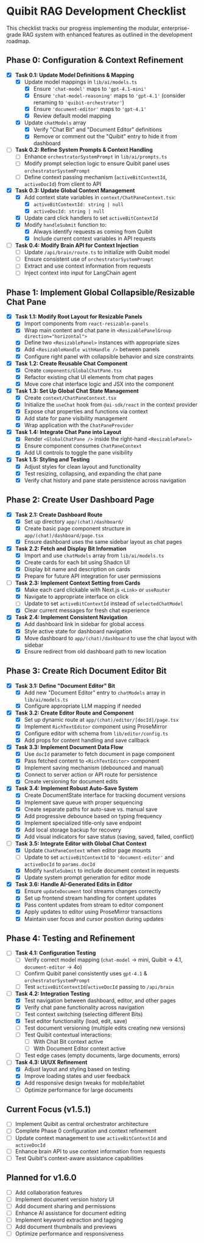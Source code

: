 # Quibit RAG Development Checklist

This checklist tracks our progress implementing the modular, enterprise-grade RAG system with enhanced features as outlined in the development roadmap.

## Phase 0: Configuration & Context Refinement
- [x] **Task 0.1: Update Model Definitions & Mapping**
  - [x] Update model mappings in `lib/ai/models.ts`
    - [x] Ensure `'chat-model'` maps to `'gpt-4.1-mini'`
    - [x] Ensure `'chat-model-reasoning'` maps to `'gpt-4.1'` (consider renaming to `'quibit-orchestrator'`)
    - [x] Ensure `'document-editor'` maps to `'gpt-4.1'`
    - [x] Review default model mapping
  - [x] Update `chatModels` array
    - [x] Verify "Chat Bit" and "Document Editor" definitions
    - [x] Remove or comment out the "Quibit" entry to hide it from dashboard

- [ ] **Task 0.2: Refine System Prompts & Context Handling**
  - [ ] Enhance `orchestratorSystemPrompt` in `lib/ai/prompts.ts`
  - [ ] Modify prompt selection logic to ensure Quibit panel uses `orchestratorSystemPrompt`
  - [ ] Define context passing mechanism (`activeBitContextId`, `activeDocId`) from client to API

- [x] **Task 0.3: Update Global Context Management**
  - [x] Add context state variables in `context/ChatPaneContext.tsx`:
    - [x] `activeBitContextId: string | null`
    - [x] `activeDocId: string | null`
  - [x] Update card click handlers to set `activeBitContextId`
  - [x] Modify `handleSubmit` function to:
    - [x] Always identify requests as coming from Quibit
    - [x] Include current context variables in API requests

- [ ] **Task 0.4: Modify Brain API for Context Injection**
  - [ ] Update `/api/brain/route.ts` to initialize with Quibit model
  - [ ] Ensure consistent use of `orchestratorSystemPrompt`
  - [ ] Extract and use context information from requests
  - [ ] Inject context into input for LangChain agent

## Phase 1: Implement Global Collapsible/Resizable Chat Pane
- [x] **Task 1.1: Modify Root Layout for Resizable Panels**
  - [x] Import components from `react-resizable-panels`
  - [x] Wrap main content and chat pane in `<ResizablePanelGroup direction="horizontal">`
  - [x] Define two `<ResizablePanel>` instances with appropriate sizes
  - [x] Add `<ResizableHandle withHandle />` between panels
  - [x] Configure right panel with collapsible behavior and size constraints

- [x] **Task 1.2: Create Reusable Chat Component**
  - [x] Create `components/GlobalChatPane.tsx`
  - [x] Refactor existing chat UI elements from chat pages
  - [x] Move core chat interface logic and JSX into the component

- [x] **Task 1.3: Set Up Global Chat State Management**
  - [x] Create `context/ChatPaneContext.tsx`
  - [x] Initialize the `useChat` hook from `@ai-sdk/react` in the context provider
  - [x] Expose chat properties and functions via context
  - [x] Add state for pane visibility management
  - [x] Wrap application with the `ChatPaneProvider`

- [x] **Task 1.4: Integrate Chat Pane into Layout**
  - [x] Render `<GlobalChatPane />` inside the right-hand `<ResizablePanel>`
  - [x] Ensure component consumes `ChatPaneContext`
  - [x] Add UI controls to toggle the pane visibility

- [x] **Task 1.5: Styling and Testing**
  - [x] Adjust styles for clean layout and functionality
  - [x] Test resizing, collapsing, and expanding the chat pane
  - [x] Verify chat history and pane state persistence across navigation

## Phase 2: Create User Dashboard Page
- [x] **Task 2.1: Create Dashboard Route**
  - [x] Set up directory `app/(chat)/dashboard/`
  - [x] Create basic page component structure in `app/(chat)/dashboard/page.tsx`
  - [x] Ensure dashboard uses the same sidebar layout as chat pages

- [x] **Task 2.2: Fetch and Display Bit Information**
  - [x] Import and use `chatModels` array from `lib/ai/models.ts`
  - [x] Create cards for each bit using Shadcn UI
  - [x] Display bit name and description on cards
  - [x] Prepare for future API integration for user permissions

- [ ] **Task 2.3: Implement Context Setting from Cards**
  - [x] Make each card clickable with Next.js `<Link>` or `useRouter`
  - [x] Navigate to appropriate interface on click
  - [ ] Update to set `activeBitContextId` instead of `selectedChatModel`
  - [x] Clear current messages for fresh chat experience

- [x] **Task 2.4: Implement Consistent Navigation**
  - [x] Add dashboard link in sidebar for global access
  - [x] Style active state for dashboard navigation
  - [x] Move dashboard to `app/(chat)/dashboard` to use the chat layout with sidebar
  - [x] Ensure redirect from old dashboard path to new location

## Phase 3: Create Rich Document Editor Bit
- [x] **Task 3.1: Define "Document Editor" Bit**
  - [x] Add new "Document Editor" entry to `chatModels` array in `lib/ai/models.ts`
  - [x] Configure appropriate LLM mapping if needed

- [x] **Task 3.2: Create Editor Route and Component**
  - [x] Set up dynamic route at `app/(chat)/editor/[docId]/page.tsx`
  - [x] Implement `RichTextEditor` component using ProseMirror
  - [x] Configure editor with schema from `lib/editor/config.ts`
  - [x] Add props for content handling and save callback

- [x] **Task 3.3: Implement Document Data Flow**
  - [x] Use `docId` parameter to fetch document in page component
  - [x] Pass fetched content to `<RichTextEditor>` component
  - [x] Implement saving mechanism (debounced and manual)
  - [x] Connect to server action or API route for persistence
  - [x] Create versioning for document edits

- [x] **Task 3.4: Implement Robust Auto-Save System**
  - [x] Create DocumentState interface for tracking document versions
  - [x] Implement save queue with proper sequencing
  - [x] Create separate paths for auto-save vs. manual save
  - [x] Add progressive debounce based on typing frequency
  - [x] Implement specialized title-only save endpoint
  - [x] Add local storage backup for recovery
  - [x] Add visual indicators for save status (saving, saved, failed, conflict)

- [ ] **Task 3.5: Integrate Editor with Global Chat Context**
  - [x] Update `ChatPaneContext` when editor page mounts
  - [ ] Update to set `activeBitContextId` to `'document-editor'` and `activeDocId` to `params.docId`
  - [x] Modify `handleSubmit` to include document context in requests
  - [x] Update system prompt generation for editor mode

- [x] **Task 3.6: Handle AI-Generated Edits in Editor**
  - [x] Ensure `updateDocument` tool streams changes correctly
  - [x] Set up frontend stream handling for content updates
  - [x] Pass content updates from stream to editor component
  - [x] Apply updates to editor using ProseMirror transactions
  - [x] Maintain user focus and cursor position during updates

## Phase 4: Testing and Refinement
- [ ] **Task 4.1: Configuration Testing**
  - [ ] Verify correct model mapping (`chat-model` → mini, Quibit → 4.1, `document-editor` → 4o)
  - [ ] Confirm Quibit panel consistently uses `gpt-4.1` & `orchestratorSystemPrompt`
  - [ ] Test `activeBitContextId`/`activeDocId` passing to `/api/brain`

- [ ] **Task 4.2: Integration Testing**
  - [x] Test navigation between dashboard, editor, and other pages
  - [x] Verify chat pane functionality across navigation
  - [ ] Test context switching (selecting different Bits)
  - [x] Test editor functionality (load, edit, save)
  - [ ] Test document versioning (multiple edits creating new versions)
  - [ ] Test Quibit contextual interactions:
    - [ ] With Chat Bit context active
    - [ ] With Document Editor context active
  - [ ] Test edge cases (empty documents, large documents, errors)

- [ ] **Task 4.3: UI/UX Refinement**
  - [x] Adjust layout and styling based on testing
  - [x] Improve loading states and user feedback
  - [x] Add responsive design tweaks for mobile/tablet
  - [ ] Optimize performance for large documents

## Current Focus (v1.5.1)
- [ ] Implement Quibit as central orchestrator architecture 
- [ ] Complete Phase 0 configuration and context refinement
- [ ] Update context management to use `activeBitContextId` and `activeDocId`
- [ ] Enhance brain API to use context information from requests
- [ ] Test Quibit's context-aware assistance capabilities

## Planned for v1.6.0
- [ ] Add collaboration features
- [ ] Implement document version history UI
- [ ] Add document sharing and permissions
- [ ] Enhance AI assistance for document editing
- [ ] Implement keyword extraction and tagging
- [ ] Add document thumbnails and previews
- [ ] Optimize performance and responsiveness 